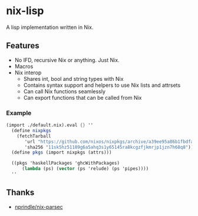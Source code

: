 # nix-lisp

A lisp implementation written in Nix.

## Features

* No IFD, recursive Nix or anything. Just Nix.
* Macros
* Nix interop
  * Shares int, bool and string types with Nix
  * Contains syntax support and helpers to use Nix lists and attrsets
  * Can call Nix functions seamlessly
  * Can export functions that can be called from Nix

### Example

```scheme
(import ./default.nix).eval {} ''
  (define nixpkgs
    (fetchTarball
       'url "https://github.com/nixos/nixpkgs/archive/a39ee95a86b1fbdfa9edd65f3810b23d82457241.tar.gz"
       'sha256 "11sk5hz51189g6a5ahq3s1y65145ra8kcgzfjkmrjp1jzn7h68q8"))
  (define pkgs (import nixpkgs (attrs)))

  ((pkgs 'haskellPackages 'ghcWithPackages)
      (lambda (ps) (vector (ps 'relude) (ps 'pipes))))
  ''
```

## Thanks

* [nprindle/nix-parsec](https://github.com/nprindle/nix-parsec)
